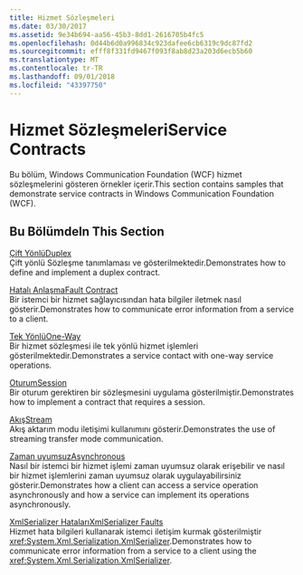 ```yaml
---
title: Hizmet Sözleşmeleri
ms.date: 03/30/2017
ms.assetid: 9e34b694-aa56-45b3-8dd1-2616705b4fc5
ms.openlocfilehash: 0d44b6d0a996834c923dafee6cb6319c9dc87fd2
ms.sourcegitcommit: efff8f331fd9467f093f8ab8d23a203d6ecb5b60
ms.translationtype: MT
ms.contentlocale: tr-TR
ms.lasthandoff: 09/01/2018
ms.locfileid: "43397750"
---
```

# <a name="service-contracts"></a><span data-ttu-id="cada2-102">Hizmet Sözleşmeleri</span><span class="sxs-lookup"><span data-stu-id="cada2-102">Service Contracts</span></span>
<span data-ttu-id="cada2-103">Bu bölüm, Windows Communication Foundation (WCF) hizmet sözleşmelerini gösteren örnekler içerir.</span><span class="sxs-lookup"><span data-stu-id="cada2-103">This section contains samples that demonstrate service contracts in Windows Communication Foundation (WCF).</span></span>  
  
## <a name="in-this-section"></a><span data-ttu-id="cada2-104">Bu Bölümde</span><span class="sxs-lookup"><span data-stu-id="cada2-104">In This Section</span></span>  
 [<span data-ttu-id="cada2-105">Çift Yönlü</span><span class="sxs-lookup"><span data-stu-id="cada2-105">Duplex</span></span>](../../../../docs/framework/wcf/samples/duplex.md)  
 <span data-ttu-id="cada2-106">Çift yönlü Sözleşme tanımlaması ve gösterilmektedir.</span><span class="sxs-lookup"><span data-stu-id="cada2-106">Demonstrates how to define and implement a duplex contract.</span></span>  
  
 [<span data-ttu-id="cada2-107">Hatalı Anlaşma</span><span class="sxs-lookup"><span data-stu-id="cada2-107">Fault Contract</span></span>](../../../../docs/framework/wcf/samples/fault-contract.md)  
 <span data-ttu-id="cada2-108">Bir istemci bir hizmet sağlayıcısından hata bilgiler iletmek nasıl gösterir.</span><span class="sxs-lookup"><span data-stu-id="cada2-108">Demonstrates how to communicate error information from a service to a client.</span></span>  
  
 [<span data-ttu-id="cada2-109">Tek Yönlü</span><span class="sxs-lookup"><span data-stu-id="cada2-109">One-Way</span></span>](../../../../docs/framework/wcf/samples/one-way.md)  
 <span data-ttu-id="cada2-110">Bir hizmet sözleşmesi ile tek yönlü hizmet işlemleri gösterilmektedir.</span><span class="sxs-lookup"><span data-stu-id="cada2-110">Demonstrates a service contact with one-way service operations.</span></span>  
  
 [<span data-ttu-id="cada2-111">Oturum</span><span class="sxs-lookup"><span data-stu-id="cada2-111">Session</span></span>](../../../../docs/framework/wcf/samples/session.md)  
 <span data-ttu-id="cada2-112">Bir oturum gerektiren bir sözleşmesini uygulama gösterilmiştir.</span><span class="sxs-lookup"><span data-stu-id="cada2-112">Demonstrates how to implement a contract that requires a session.</span></span>  
  
 [<span data-ttu-id="cada2-113">Akış</span><span class="sxs-lookup"><span data-stu-id="cada2-113">Stream</span></span>](../../../../docs/framework/wcf/samples/stream.md)  
 <span data-ttu-id="cada2-114">Akış aktarım modu iletişimi kullanımını gösterir.</span><span class="sxs-lookup"><span data-stu-id="cada2-114">Demonstrates the use of streaming transfer mode communication.</span></span>  
  
 [<span data-ttu-id="cada2-115">Zaman uyumsuz</span><span class="sxs-lookup"><span data-stu-id="cada2-115">Asynchronous</span></span>](https://msdn.microsoft.com/library/833db946-f511-4f64-a26f-2759a11217c7)  
 <span data-ttu-id="cada2-116">Nasıl bir istemci bir hizmet işlemi zaman uyumsuz olarak erişebilir ve nasıl bir hizmet işlemlerini zaman uyumsuz olarak uygulayabilirsiniz gösterir.</span><span class="sxs-lookup"><span data-stu-id="cada2-116">Demonstrates how a client can access a service operation asynchronously and how a service can implement its operations asynchronously.</span></span>  
  
 [<span data-ttu-id="cada2-117">XmlSerializer Hataları</span><span class="sxs-lookup"><span data-stu-id="cada2-117">XmlSerializer Faults</span></span>](../../../../docs/framework/wcf/samples/xmlserializer-faults.md)  
 <span data-ttu-id="cada2-118">Hizmet hata bilgileri kullanarak istemci iletişim kurmak gösterilmiştir <xref:System.Xml.Serialization.XmlSerializer>.</span><span class="sxs-lookup"><span data-stu-id="cada2-118">Demonstrates how to communicate error information from a service to a client using the <xref:System.Xml.Serialization.XmlSerializer>.</span></span>
